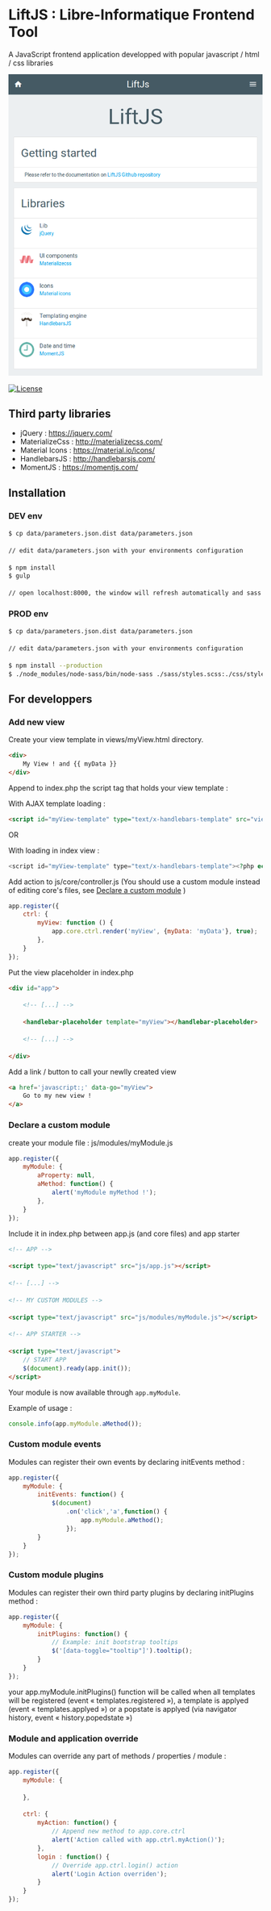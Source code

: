 # LiftJS : Libre-Informatique Frontend Tool

A JavaScript frontend application developped with popular javascript / html / css libraries

![Application preview](img/preview.png)

[![License](https://img.shields.io/github/license/libre-informatique/LiftJS.svg?style=flat-square)](./LICENCE.md)

## Third party libraries

- jQuery : https://jquery.com/
- MaterializeCss : http://materializecss.com/
- Material Icons : https://material.io/icons/
- HandlebarsJS : http://handlebarsjs.com/
- MomentJS : https://momentjs.com/

## Installation

### DEV env

```bash
$ cp data/parameters.json.dist data/parameters.json

// edit data/parameters.json with your environments configuration

$ npm install
$ gulp

// open localhost:8000, the window will refresh automatically and sass will be compiled every time you save a file in the project

```

### PROD env

```bash
$ cp data/parameters.json.dist data/parameters.json

// edit data/parameters.json with your environments configuration

$ npm install --production
$ ./node_modules/node-sass/bin/node-sass ./sass/styles.scss:./css/styles.css
```

## For developpers

### Add new view

Create your view template in views/myView.html directory.

```html
<div>
    My View ! and {{ myData }}
</div>
```

Append to index.php the script tag that holds your view template :

With AJAX template loading :

```html
<script id="myView-template" type="text/x-handlebars-template" src="views/myView.html"></script>
```

OR

With loading in index view :

```php
<script id="myView-template" type="text/x-handlebars-template"><?php echo file_get_contents("./views/myView.html"); ?></script>
```

Add action to js/core/controller.js (You should use a custom module instead of editing core's files,  see [Declare a custom module](#declare-a-custom-module) )

```js
app.register({
    ctrl: {
        myView: function () {
            app.core.ctrl.render('myView', {myData: 'myData'}, true);
        },
    }
});
```

Put the view placeholder in index.php

```html
<div id="app">

    <!-- [...] -->

    <handlebar-placeholder template="myView"></handlebar-placeholder>

    <!-- [...] -->

</div>
```

Add a link / button to call your newlly created view

```html
<a href='javascript:;' data-go="myView">
    Go to my new view !
</a>
```

### Declare a custom module

create your module file : js/modules/myModule.js

```js
app.register({
    myModule: {
        aProperty: null,
        aMethod: function() {
            alert('myModule myMethod !');
        },
    }
});
```

Include it in index.php between app.js (and core files) and app starter

```html
<!-- APP -->

<script type="text/javascript" src="js/app.js"></script>

<!-- [...] -->

<!-- MY CUSTOM MODULES -->

<script type="text/javascript" src="js/modules/myModule.js"></script>

<!-- APP STARTER -->

<script type="text/javascript">
    // START APP
    $(document).ready(app.init());
</script>
```

Your module is now available through `app.myModule`.

 Example of usage :

```js
console.info(app.myModule.aMethod());
```

### Custom module events

Modules can register their own events by declaring initEvents method :

```js
app.register({
    myModule: {
        initEvents: function() {
            $(document)
                .on('click','a',function() {
                    app.myModule.aMethod();
                });
        }
    }
});
```

### Custom module plugins

Modules can register their own third party plugins by declaring initPlugins method :

```js
app.register({
    myModule: {
        initPlugins: function() {
            // Example: init bootstrap tooltips
            $('[data-toggle="tooltip"]').tooltip(); 
        }
    }
});
```

your app.myModule.initPlugins() function will be called when all templates will be registered (event « templates.registered »), 
a template is applyed (event « templates.applyed ») or a popstate is applyed (via navigator history, event « history.popedstate »)

### Module and application override

Modules can override any part of methods / properties / module :

```js
app.register({
    myModule: {

    },

    ctrl: {
        myAction: function() {
            // Append new method to app.core.ctrl
            alert('Action called with app.ctrl.myAction()');
        },
        login : function() {
            // Override app.ctrl.login() action
            alert('Login Action overriden');
        }
    }
});
```
